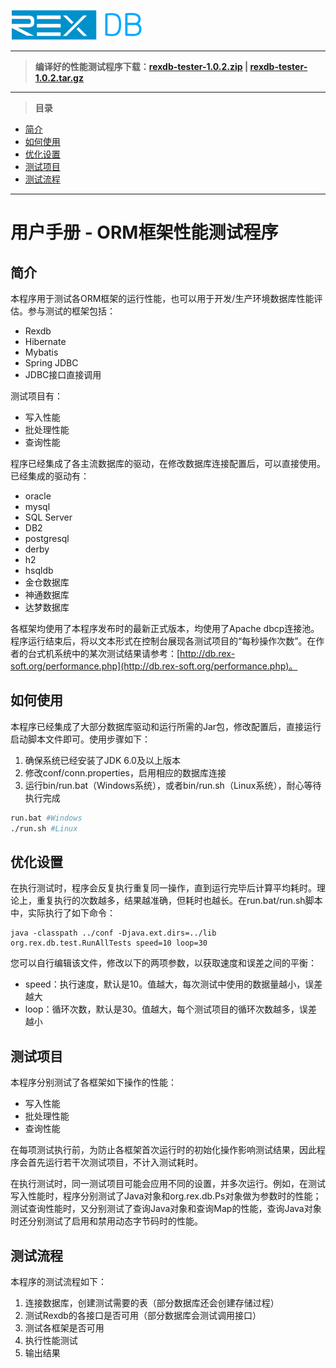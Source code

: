 ![](document/zh-cn/resource/logo.png)

----------

> **编译好的性能测试程序下载：[rexdb-tester-1.0.2.zip](http://git.oschina.net/rexsoft/rexdb-tester/attach_files/download?i=65535&u=http%3A%2F%2Ffiles.git.oschina.net%2Fgroup1%2FM00%2F00%2F5F%2FPaAvDFfFpzyAIrvBAaFbTPT5aDA804.zip%3Ftoken%3Dfe0bdfdcb60d5b762b5aa18372bdc837%26ts%3D1472571192%26attname%3Drexdb-tester-1.0.2.zip) | [rexdb-tester-1.0.2.tar.gz](http://git.oschina.net/rexsoft/rexdb-tester/attach_files/download?i=65536&u=http%3A%2F%2Ffiles.git.oschina.net%2Fgroup1%2FM00%2F00%2F5F%2FPaAvDFfFp3SAfQgnAaFJP2Yg1mE2837.gz%3Ftoken%3D20ad52f9beff5627c1b82c8ebc88b38f%26ts%3D1472571192%26attname%3Drexdb-tester-1.0.2.tar.gz)**


----------

> **目录**

- [简介](#user-content-intro)
- [如何使用](#user-content-how)
- [优化设置](#user-content-conf)
- [测试项目](#user-content-project)
- [测试流程](#user-content-flow)

----------

# 用户手册 - ORM框架性能测试程序 #

## <div id="intro">简介</div> ##

本程序用于测试各ORM框架的运行性能，也可以用于开发/生产环境数据库性能评估。参与测试的框架包括：

- Rexdb
- Hibernate
- Mybatis
- Spring JDBC
- JDBC接口直接调用

测试项目有：

- 写入性能
- 批处理性能
- 查询性能

程序已经集成了各主流数据库的驱动，在修改数据库连接配置后，可以直接使用。已经集成的驱动有：

- oracle
- mysql
- SQL Server
- DB2
- postgresql
- derby
- h2
- hsqldb
- 金仓数据库
- 神通数据库
- 达梦数据库

各框架均使用了本程序发布时的最新正式版本，均使用了Apache dbcp连接池。程序运行结束后，将以文本形式在控制台展现各测试项目的“每秒操作次数”。在作者的台式机系统中的某次测试结果请参考：[http://db.rex-soft.org/performance.php](http://db.rex-soft.org/performance.php)。

## <div id="how">如何使用</div> ##

本程序已经集成了大部分数据库驱动和运行所需的Jar包，修改配置后，直接运行启动脚本文件即可。使用步骤如下：

1. 确保系统已经安装了JDK 6.0及以上版本
2. 修改conf/conn.properties，启用相应的数据库连接
3. 运行bin/run.bat（Windows系统），或者bin/run.sh（Linux系统），耐心等待执行完成

```bash
run.bat #Windows
./run.sh #Linux
```

## <div id="conf">优化设置</div> ##

在执行测试时，程序会反复执行重复同一操作，直到运行完毕后计算平均耗时。理论上，重复执行的次数越多，结果越准确，但耗时也越长。在run.bat/run.sh脚本中，实际执行了如下命令：

```
java -classpath ../conf -Djava.ext.dirs=../lib org.rex.db.test.RunAllTests speed=10 loop=30
```

您可以自行编辑该文件，修改以下的两项参数，以获取速度和误差之间的平衡：

- speed：执行速度，默认是10。值越大，每次测试中使用的数据量越小，误差越大
- loop：循环次数，默认是30。值越大，每个测试项目的循环次数越多，误差越小


## <div id="project">测试项目</div> ##

本程序分别测试了各框架如下操作的性能：

- 写入性能
- 批处理性能
- 查询性能

在每项测试执行前，为防止各框架首次运行时的初始化操作影响测试结果，因此程序会首先运行若干次测试项目，不计入测试耗时。

在执行测试时，同一测试项目可能会应用不同的设置，并多次运行。例如，在测试写入性能时，程序分别测试了Java对象和org.rex.db.Ps对象做为参数时的性能；测试查询性能时，又分别测试了查询Java对象和查询Map的性能，查询Java对象时还分别测试了启用和禁用动态字节码时的性能。

## <div id="flow">测试流程</div> ##

本程序的测试流程如下：

1. 连接数据库，创建测试需要的表（部分数据库还会创建存储过程）
2. 测试Rexdb的各接口是否可用（部分数据库会测试调用接口）
3. 测试各框架是否可用
4. 执行性能测试
5. 输出结果
